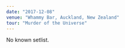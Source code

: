 ```yaml
---
date: "2017-12-08"
venue: "Whammy Bar, Auckland, New Zealand"
tour: "Murder of the Universe"
---
```


No known setlist.
